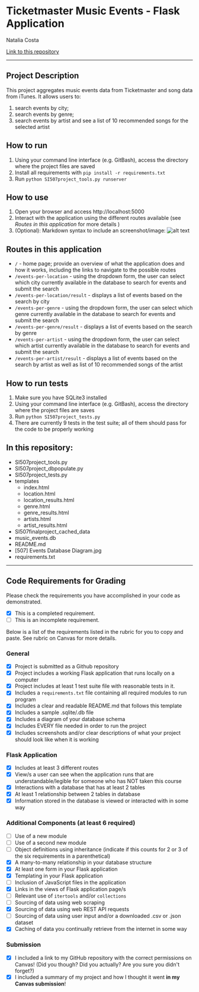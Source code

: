# Ticketmaster Music Events - Flask Application

Natalia Costa

[Link to this repository](https://github.com/MNataliaCosta/SI507_finalproject)

---

## Project Description
This project aggregates music events data from Ticketmaster and song data from iTunes. It allows users to:
1. search events by city;
2. search events by genre;
3. search events by artist and see a list of 10 recommended songs for the selected artist


## How to run
1. Using your command line interface (e.g. GitBash), access the directory where the project files are saved  
2. Install all requirements with `pip install -r requirements.txt`
3. Run `python SI507project_tools.py runserver`

## How to use
1. Open your browser and access http://localhost:5000
2. Interact with the application using the different routes available (see *Routes in this application* for more details )
3. (Optional): Markdown syntax to include an screenshot/image: ![alt text](image.jpg)

## Routes in this application
* `/` - home page; provide an overview of what the application does and how it works, including the links to navigate to the possible routes
* `/events-per-location` - using the dropdown form, the user can select which city currently available in the database to search for events and submit the search
* `/events-per-location/result` - displays a list of events based on the search by city
* `/events-per-genre` - using the dropdown form, the user can select which genre currently available in the database to search for events and submit the search
* `/events-per-genre/result` - displays a list of events based on the search by genre
* `/events-per-artist` - using the dropdown form, the user can select which artist currently available in the database to search for events and submit the search
* `/events-per-artist/result` - displays a list of events based on the search by artist as well as list of 10 recommended songs of the artist

## How to run tests
1. Make sure you have SQLite3 installed
2. Using your command line interface (e.g. GitBash), access the directory where the project files are saves
3. Run `python SI507project_tests.py`
4. There are currently 9 tests in the test suite; all of them should pass for the code to be properly working

## In this repository:
- SI507project_tools.py
- SI507project_dbpopulate.py
- SI507project_tests.py
- templates
  - index.html
  - location.html
  - location_results.html
  - genre.html
  - genre_results.html
  - artists.html
  - artist_results.html
- SI507finalproject_cached_data
- music_events.db
- README.md
- [507] Events Database Diagram.jpg
- requirements.txt

---
## Code Requirements for Grading
Please check the requirements you have accomplished in your code as demonstrated.
- [x] This is a completed requirement.
- [ ] This is an incomplete requirement.

Below is a list of the requirements listed in the rubric for you to copy and paste.  See rubric on Canvas for more details.

### General
- [x] Project is submitted as a Github repository
- [x] Project includes a working Flask application that runs locally on a computer
- [x] Project includes at least 1 test suite file with reasonable tests in it.
- [x] Includes a `requirements.txt` file containing all required modules to run program
- [x] Includes a clear and readable README.md that follows this template
- [x] Includes a sample .sqlite/.db file
- [x] Includes a diagram of your database schema
- [x] Includes EVERY file needed in order to run the project
- [x] Includes screenshots and/or clear descriptions of what your project should look like when it is working

### Flask Application
- [x] Includes at least 3 different routes
- [x] View/s a user can see when the application runs that are understandable/legible for someone who has NOT taken this course
- [x] Interactions with a database that has at least 2 tables
- [x] At least 1 relationship between 2 tables in database
- [x] Information stored in the database is viewed or interacted with in some way

### Additional Components (at least 6 required)
- [ ] Use of a new module
- [ ] Use of a second new module
- [ ] Object definitions using inheritance (indicate if this counts for 2 or 3 of the six requirements in a parenthetical)
- [x] A many-to-many relationship in your database structure
- [x] At least one form in your Flask application
- [x] Templating in your Flask application
- [ ] Inclusion of JavaScript files in the application
- [x] Links in the views of Flask application page/s
- [ ] Relevant use of `itertools` and/or `collections`
- [ ] Sourcing of data using web scraping
- [x] Sourcing of data using web REST API requests
- [ ] Sourcing of data using user input and/or a downloaded .csv or .json dataset
- [x] Caching of data you continually retrieve from the internet in some way

### Submission
- [x] I included a link to my GitHub repository with the correct permissions on Canvas! (Did you though? Did you actually? Are you sure you didn't forget?)
- [x] I included a summary of my project and how I thought it went **in my Canvas submission**!
